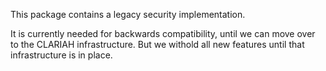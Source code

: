 This package contains a legacy security implementation.

It is currently needed for backwards compatibility, until we can move over to the CLARIAH infrastructure. 
But we withold all new features until that infrastructure is in place.